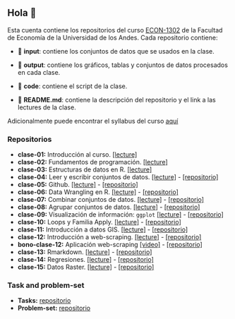 ## Hola 👋

Esta cuenta contiene los repositorios del curso [ECON-1302](https://github.com/taller-r-202302) de la Facultad de Economía de la Universidad de los Andes. Cada repositorio contiene:

- :file_folder: **input**: contiene los conjuntos de datos que se usados en la clase.

- :file_folder: **output**: contiene los gráficos, tablas y conjuntos de datos procesados en cada clase. 

- :file_folder: **code**: contiene el script de la clase.

- :book: **README.md**: contiene la descripción del repositorio y el link a las lectures de la clase.

Adicionalmente puede encontrar el syllabus del curso [aquí](https://github.com/taller-r-202302/.github/blob/main/syllabus.pdf)

### Repositorios
- **clase-01:** Introducción al curso. [[lecture]](https://lectures-r.gitlab.io/taller-r/clase-01/)
- **clase-02:** Fundamentos de programación. [[lecture]](https://lectures-r.gitlab.io/taller-r/clase-02/) 
- **clase-03:** Estructuras de datos en R. [[lecture]](https://lectures-r.gitlab.io/taller-r/clase-03/) 
- **clase-04:** Leer y escribir conjuntos de datos. [[lecture]](https://lectures-r.gitlab.io/taller-r/clase-04/) - [[repositorio]](https://github.com/taller-r-202401/clase-04) 
- **clase-05:** Github. [[lecture]](https://lectures-r.gitlab.io/taller-r/clase-05/) - [[repositorio]](https://github.com/taller-r-202401/clase-05) 
- **clase-06:** Data Wrangling en R. [[lecture]](https://lectures-r.gitlab.io/taller-r/clase-06/) - [[repositorio]](https://github.com/taller-r-202401/clase-06) 
- **clase-07:** Combinar conjuntos de datos. [[lecture]](https://lectures-r.gitlab.io/taller-r/clase-07/) - [[repositorio]](https://github.com/taller-r-202401/clase-07)
- **clase-08:** Agrupar conjuntos de datos. [[lecture]](https://lectures-r.gitlab.io/taller-r/clase-08/) - [[repositorio]](https://github.com/taller-r-202401/clase-08) 
- **clase-09:** Visualización de información: `ggplot` [[lecture]](https://lectures-r.gitlab.io/taller-r/clase-09/) - [[repositorio]](https://github.com/taller-r-202401/clase-09) 
- **clase-10:** Loops y Familia Apply. [[lecture]](https://lectures-r.gitlab.io/taller-r/clase-10/) - [[repositorio]](https://github.com/taller-r-202401/clase-10) 
- **clase-11:** Introducción a datos GIS. [[lecture]](https://lectures-r.gitlab.io/taller-r/clase-11/) - [[repositorio]](https://github.com/taller-r-202401/clase-11) 
- **clase-12:** Introducción a web-scraping. [[lecture]](https://lectures-r.gitlab.io/taller-r/clase-12/) - [[repositorio]](https://github.com/taller-r-202401/clase-12)
- **bono-clase-12:** Aplicación web-scraping [[video]](https://youtu.be/hT6m_isdXjI) - [[repositorio]](https://github.com/taller-r-202401/bono-clase-12)
- **clase-13:** Rmarkdown. [[lecture]](https://lectures-r.gitlab.io/taller-r/clase-13/) - [[repositorio]](https://github.com/taller-r-202401/clase-13)
- **clase-14:** Regresiones. [[lecture]](https://lectures-r.gitlab.io/taller-r/clase-14/) - [[repositorio]](https://github.com/taller-r-202401/clase-14)
- **clase-15:** Datos Raster. [[lecture]](https://lectures-r.gitlab.io/taller-r/clase-14/) - [[repositorio]](https://github.com/taller-r-202401/clase-15)

### Task and problem-set

- **Tasks:** [repositorio](https://github.com/taller-r-202401/tasks)
- **Problem-set:** [repositorio](https://github.com/taller-r-202401/problem-sets)
